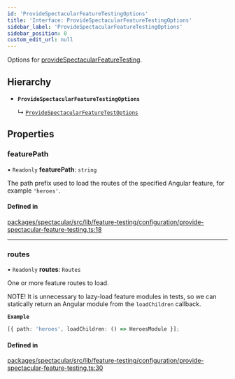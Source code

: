 ```yaml
---
id: 'ProvideSpectacularFeatureTestingOptions'
title: 'Interface: ProvideSpectacularFeatureTestingOptions'
sidebar_label: 'ProvideSpectacularFeatureTestingOptions'
sidebar_position: 0
custom_edit_url: null
---
```


Options for [provideSpectacularFeatureTesting](../modules.md#providespectacularfeaturetesting).

## Hierarchy

- **`ProvideSpectacularFeatureTestingOptions`**

  ↳ [`ProvideSpectacularFeatureTestOptions`](ProvideSpectacularFeatureTestOptions.md)

## Properties

### featurePath

• `Readonly` **featurePath**: `string`

The path prefix used to load the routes of the specified Angular feature, for example `'heroes'`.

#### Defined in

[packages/spectacular/src/lib/feature-testing/configuration/provide-spectacular-feature-testing.ts:18](https://github.com/ngworker/ngworker/blob/b782ad5/packages/spectacular/src/lib/feature-testing/configuration/provide-spectacular-feature-testing.ts#L18)

---

### routes

• `Readonly` **routes**: `Routes`

One or more feature routes to load.

NOTE! It is unnecessary to lazy-load feature modules in tests, so we can statically return an Angular module from the `loadChildren` callback.

**`Example`**

```typescript
[{ path: 'heroes', loadChildren: () => HeroesModule }];
```

#### Defined in

[packages/spectacular/src/lib/feature-testing/configuration/provide-spectacular-feature-testing.ts:30](https://github.com/ngworker/ngworker/blob/b782ad5/packages/spectacular/src/lib/feature-testing/configuration/provide-spectacular-feature-testing.ts#L30)
